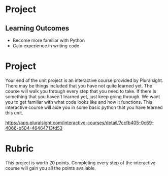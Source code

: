 # Project

## Learning Outcomes ##

- Become more familiar with Python
- Gain experience in writing code 

# Project #

Your end of the unit project is an interactive course provided by Pluralsight. There may be things included that you have not quite learned yet. The course will walk you through every step that you need to take. If there is something that you haven't learned yet, just keep going through. We want you to get familiar with what code looks like and how it functions. This interactive course will aide you in some basic python that you have learned this unit.

https://app.pluralsight.com/interactive-courses/detail/7ccfb405-0c69-4066-b504-46464713fd53

# Rubric #

This project is worth 20 points. Completing every step of the interactive course will gain you all the points available.

